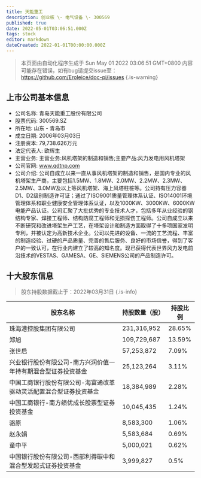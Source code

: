 ```yaml
---
title: 天能重工
description: 创业板 \- 电气设备 \- 300569
published: true
date: 2022-05-01T03:06:51.000Z
tags: stock
editor: markdown
dateCreated: 2022-01-01T00:00:00.000Z
---
```


> 本页面由自动化程序生成于 Sun May 01 2022 03:06:51 GMT+0800
> 内容可能存在错误，如有bug请提交issue至：https://github.com/Eroleice/doc-pi/issues
{.is-warning}

## 上市公司基本信息
- 公司名称: 青岛天能重工股份有限公司
- 股票代码: 300569.SZ
- 所在地: 山东 - 青岛市
- 成立日期: 2006年03月03日
- 注册资本: 79,738.626万元
- 法定代表人: 欧辉生
- 主营业务: 主营业务:风机塔架的制造和销售;主要产品:风力发电用风机塔架
- 公司官网: www.qdtnp.com
- 公司介绍: 公司自成立以来一直从事风机塔架的制造和销售，是国内专业的风机塔架生产商，主要包括1.5MW、1.8MW、2.0MW、2.2MW、2.3MW、2.5MW、3.0MW及以上等风机塔架、海上风塔柱桩等。公司持有压力容器D1、D2级别制造许可证；通过了ISO9001质量管理体系认证、ISO14001环境管理体系和职业健康安全管理体系认证，以及1000KW、3000KW、6000KW电能产品认证。公司汇聚了大批优秀的专业技术人才，包括多年从业经验的钢结构专家、焊接工程师、结构防腐工程师和无损探伤工程师。公司自成立以来不断研究和改进塔架生产工艺，在塔架设计和制造方面取得了十多项国家发明专利，并被认定为高新技术企业。公司以先进的设备、一流的工艺流程、丰富的制造经验、过硬的产品质量、完善的售后服务、良好的市场信誉，得到了客户的一致认可，在行业内建立了较高的知名度。现已获得代表世界风力发电前沿技术的VESTAS、GAMESA、GE、SIEMENS公司的产品制造许可。


## 十大股东信息
> 股东持股数据截止于：2022年03月31日
{.is-info}

| 股东名称 | 持股数量（股） | 持股比例 |
| --- | --- | --- |
| 珠海港控股集团有限公司 | 231,316,952 | 28.65% |
| 郑旭 | 109,729,687 | 13.59% |
| 张世启 | 57,253,872 | 7.09% |
| 兴业银行股份有限公司-南方兴润价值一年持有期混合型证券投资基金 | 25,123,264 | 3.11% |
| 中国工商银行股份有限公司-海富通改革驱动灵活配置混合型证券投资基金 | 18,384,989 | 2.28% |
| 中国工商银行-南方绩优成长股票型证券投资基金 | 10,045,435 | 1.24% |
| 骆原 | 8,583,300 | 1.06% |
| 赵永娟 | 5,583,684 | 0.69% |
| 童中平 | 5,000,021 | 0.62% |
| 中国银行股份有限公司-西部利得碳中和混合型发起式证券投资基金 | 3,999,827 | 0.5% |




